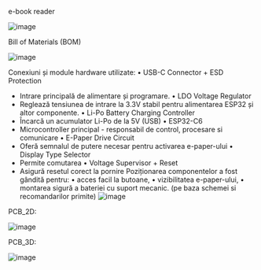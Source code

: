 e-book reader

 ![image](https://github.com/user-attachments/assets/c47a01ff-075d-4d2d-8fc8-f59388a6bad4)

Bill of Materials (BOM)

![image](https://github.com/user-attachments/assets/0e01b04d-baaf-4a38-97ce-78c1fccab934)


Conexiuni și module hardware utilizate:
•	USB-C Connector + ESD Protection
-	Intrare principală de alimentare și programare.
•	LDO Voltage Regulator
-	Reglează tensiunea de intrare la 3.3V stabil pentru alimentarea ESP32 și altor componente.
•	Li-Po Battery Charging Controller
-	Încarcă un acumulator Li-Po de la 5V (USB)
•	ESP32-C6
-	Microcontroller principal - responsabil de control, procesare si comunicare
•	E-Paper Drive Circuit
-	Oferă semnalul de putere necesar pentru activarea e-paper-ului
•	Display Type Selector
-	Permite comutarea
•	Voltage Supervisor + Reset
-	Asigură resetul corect la pornire
Poziționarea componentelor a fost gândită pentru:
•	acces facil la butoane,
•	vizibilitatea e-paper-ului,
•	montarea sigură a bateriei cu suport mecanic.
(pe baza schemei si recomandarilor primite)
![image](https://github.com/user-attachments/assets/82fb4581-66f3-4a63-aa71-735fee8700ba)

PCB_2D:
 

![image](https://github.com/user-attachments/assets/ed454d86-7787-481e-b7f8-beae21b4c2fd)





PCB_3D:
 
![image](https://github.com/user-attachments/assets/aa73bfa8-694c-4fdc-b6ff-476533244ce6)

